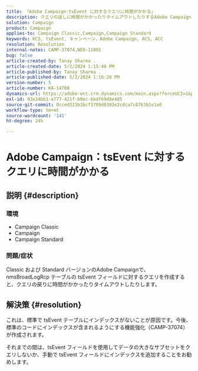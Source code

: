 ```yaml
---
title: 「Adobe Campaign:tsEvent に対するクエリに時間がかかる」
description: クエリの返しに時間がかかったりタイムアウトしたりするAdobe Campaign Classicの問題を解決する方法を説明します。
solution: Campaign
product: Campaign
applies-to: Campaign Classic,Campaign,Campaign Standard
keywords: KCS, tsEvent, キャンペーン，Adobe Campaign, ACS, ACC
resolution: Resolution
internal-notes: CAMP-37074,NEO-11091
bug: false
article-created-by: Tanay Sharma .
article-created-date: 5/2/2024 1:15:40 PM
article-published-by: Tanay Sharma .
article-published-date: 5/2/2024 1:16:28 PM
version-number: 5
article-number: KA-14708
dynamics-url: https://adobe-ent.crm.dynamics.com/main.aspx?forceUCI=1&pagetype=entityrecord&etn=knowledgearticle&id=5670f511-8608-ef11-9f8a-6045bd026dc7
exl-id: 93e24bb1-e777-421f-b0ec-6bdf69d8e485
source-git-commit: 0cced323b1bcf3709d8383e2cdca7c8763b1e1a0
workflow-type: tm+mt
source-wordcount: '141'
ht-degree: 24%

---
```


# Adobe Campaign：tsEvent に対するクエリに時間がかかる

## 説明 {#description}


### 環境

- Campaign Classic
- Campaign
- Campaign Standard




### 問題/症状

Classic および Standard バージョンのAdobe Campaignで、nmsBroadLogRcp テーブルの tsEvent フィールドに対するクエリを作成すると、クエリの戻りに時間がかかったりタイムアウトしたりします。


## 解決策 {#resolution}


これは、標準で tsEvent テーブルにインデックスがないことが原因です。今後、標準のコードにインデックスが含まれるようにする機能強化（CAMP-37074）が作成されます。

それまでの間は、tsEvent フィールドを使用してデータの大きなサブセットをクエリしないか、手動で tsEvent フィールドにインデックスを追加することをお勧めします。
